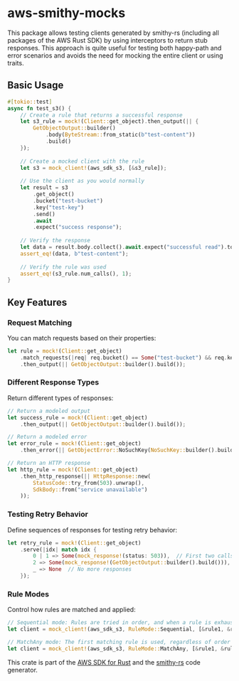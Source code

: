 # aws-smithy-mocks

This package allows testing clients generated by smithy-rs (including all packages of the AWS Rust SDK) by using interceptors to return stub responses. This approach is quite useful for testing both happy-path and error scenarios and avoids the need for mocking the entire client or using traits.

## Basic Usage

```rust
#[tokio::test]
async fn test_s3() {
    // Create a rule that returns a successful response
    let s3_rule = mock!(Client::get_object).then_output(|| {
        GetObjectOutput::builder()
            .body(ByteStream::from_static(b"test-content"))
            .build()
    });
    
    // Create a mocked client with the rule
    let s3 = mock_client!(aws_sdk_s3, [&s3_rule]);
    
    // Use the client as you would normally
    let result = s3
        .get_object()
        .bucket("test-bucket")
        .key("test-key")
        .send()
        .await
        .expect("success response");
    
    // Verify the response
    let data = result.body.collect().await.expect("successful read").to_vec();
    assert_eq!(data, b"test-content");
    
    // Verify the rule was used
    assert_eq!(s3_rule.num_calls(), 1);
}
```

## Key Features

### Request Matching

You can match requests based on their properties:

```rust
let rule = mock!(Client::get_object)
    .match_requests(|req| req.bucket() == Some("test-bucket") && req.key() == Some("test-key"))
    .then_output(|| GetObjectOutput::builder().build());
```

### Different Response Types

Return different types of responses:

```rust
// Return a modeled output
let success_rule = mock!(Client::get_object)
    .then_output(|| GetObjectOutput::builder().build());

// Return a modeled error
let error_rule = mock!(Client::get_object)
    .then_error(|| GetObjectError::NoSuchKey(NoSuchKey::builder().build()));

// Return an HTTP response
let http_rule = mock!(Client::get_object)
    .then_http_response(|| HttpResponse::new(
        StatusCode::try_from(503).unwrap(),
        SdkBody::from("service unavailable")
    ));
```

### Testing Retry Behavior

Define sequences of responses for testing retry behavior:

```rust
let retry_rule = mock!(Client::get_object)
    .serve(|idx| match idx {
        0 | 1 => Some(mock_response!(status: 503)),  // First two calls return 503
        2 => Some(mock_response!(GetObjectOutput::builder().build())),  // Third call succeeds
        _ => None  // No more responses
    });
```

### Rule Modes

Control how rules are matched and applied:

```rust
// Sequential mode: Rules are tried in order, and when a rule is exhausted, the next rule is used
let client = mock_client!(aws_sdk_s3, RuleMode::Sequential, [&rule1, &rule2]);

// MatchAny mode: The first matching rule is used, regardless of order
let client = mock_client!(aws_sdk_s3, RuleMode::MatchAny, [&rule1, &rule2]);
```

<!-- anchor_start:footer -->
This crate is part of the [AWS SDK for Rust](https://awslabs.github.io/aws-sdk-rust/) and the [smithy-rs](https://github.com/smithy-lang/smithy-rs) code generator.
<!-- anchor_end:footer -->
